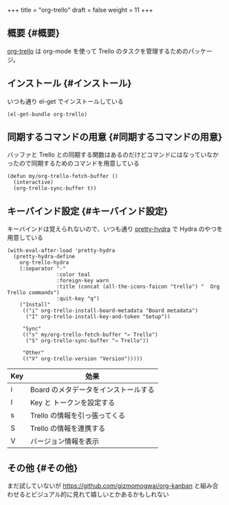 +++
title = "org-trello"
draft = false
weight = 11
+++

## 概要 {#概要}

[org-trello](https://org-trello.github.io/) は org-mode を使って Trello のタスクを管理するためのパッケージ。


## インストール {#インストール}

いつも通り el-get でインストールしている

```emacs-lisp
(el-get-bundle org-trello)
```


## 同期するコマンドの用意 {#同期するコマンドの用意}

バッファと Trello との同期する関数はあるのだけどコマンドにはなっていなかったので同期するためのコマンドを用意している

```emacs-lisp
(defun my/org-trello-fetch-buffer ()
  (interactive)
  (org-trello-sync-buffer t))
```


## キーバインド設定 {#キーバインド設定}

キーバインドは覚えられないので、いつも通り [pretty-hydra](https://github.com/jerrypnz/major-mode-hydra.el#pretty-hydra) で Hydra のやつを用意している

```emacs-lisp
(with-eval-after-load 'pretty-hydra
  (pretty-hydra-define
    org-trello-hydra
    (:separator "-"
                :color teal
                :foreign-key warn
                :title (concat (all-the-icons-faicon "trello") "  Org Trello commands")
                :quit-key "q")
    ("Install"
     (("i" org-trello-install-board-metadata "Board metadata")
      ("I" org-trello-install-key-and-token "Setup"))

     "Sync"
     (("s" my/org-trello-fetch-buffer "← Trello")
      ("S" org-trello-sync-buffer "→ Trello"))

     "Other"
     (("V" org-trello-version "Version")))))
```

| Key | 効果                  |
|-----|---------------------|
| i   | Board のメタデータをインストールする |
| I   | Key と トークンを設定する |
| s   | Trello の情報を引っ張ってくる |
| S   | Trello の情報を連携する |
| V   | バージョン情報を表示  |


## その他 {#その他}

まだ試していないが
<https://github.com/gizmomogwai/org-kanban>
と組み合わせるとビジュアル的に見れて嬉しいとかあるかもしれない
